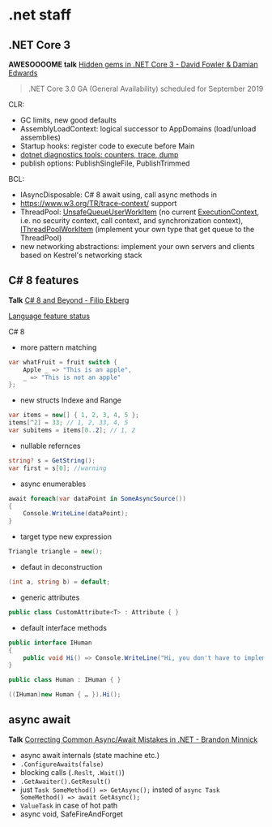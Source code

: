 # .net staff

## .NET Core 3

**AWESOOOOME talk** [Hidden gems in .NET Core 3 - David Fowler & Damian Edwards](https://www.youtube.com/watch?v=xdSSH63IZZc&list=PL03Lrmd9CiGe9QtFC8LRRqknzpKgcrWpe&index=14&t=1225s)

>.NET Core 3.0 GA (General Availability) scheduled for September 2019

CLR:
- GC limits, new good defaults
- AssemblyLoadContext: logical successor to AppDomains (load/unload assemblies)
- Startup hooks: register code to execute before Main
- [dotnet diagnostics tools: counters, trace, dump](https://devblogs.microsoft.com/dotnet/introducing-diagnostics-improvements-in-net-core-3-0/)
- publish options: PublishSingleFile, PublishTrimmed

BCL:
- IAsyncDisposable: C# 8 await using, call async methods in  
- https://www.w3.org/TR/trace-context/ support
- ThreadPool: [UnsafeQueueUserWorkItem](https://docs.microsoft.com/en-us/dotnet/api/system.threading.threadpool.unsafequeueuserworkitem?view=netcore-3.0) (no current [ExecutionContext](https://docs.microsoft.com/en-us/dotnet/api/system.threading.executioncontext?view=netframework-4.8), i.e. no security context, call context, and synchronization context), [IThreadPoolWorkItem](https://docs.microsoft.com/en-us/dotnet/api/system.threading.ithreadpoolworkitem.execute?view=netcore-3.0) (implement your own type that get queue to the ThreadPool)
- new networking abstractions: implement your own servers and clients based on Kestrel's networking stack

## C# 8 features

**Talk** [C# 8 and Beyond - Filip Ekberg](https://www.youtube.com/watch?v=aw1UQJcwDcc&list=PL03Lrmd9CiGe9QtFC8LRRqknzpKgcrWpe&index=18&t=0s)

[Language feature status](https://github.com/dotnet/roslyn/blob/master/docs/Language%20Feature%20Status.md)

C# 8
- more pattern matching
```csharp
var whatFruit = fruit switch {
    Apple _ => "This is an apple",
    _ => "This is not an apple"
};
```
- new structs Indexe and Range
```csharp
var items = new[] { 1, 2, 3, 4, 5 };
items[^2] = 33; // 1, 2, 33, 4, 5
var subitems = items[0..2]; // 1, 2
```
- nullable refernces
```csharp
string? s = GetString();
var first = s[0]; //warning
```
- async enumerables
```csharp
await foreach(var dataPoint in SomeAsyncSource())
{
	Console.WriteLine(dataPoint);
}
```
- target type new expression
```csharp
Triangle triangle = new();
```
- defaut in deconstruction
```csharp
(int a, string b) = default;
```
- generic attributes
```csharp
public class CustomAttribute<T> : Attribute { }
```
- default interface methods
```csharp
public interface IHuman
{    
    public void Hi() => Console.WriteLine("Hi, you don't have to implement me");
}

public class Human : IHuman { }

((IHuman)new Human { … }).Hi();
```

## async await

**Talk** [Correcting Common Async/Await Mistakes in .NET - Brandon Minnick](https://www.youtube.com/watch?v=J0mcYVxJEl0&list=PL03Lrmd9CiGe9QtFC8LRRqknzpKgcrWpe&index=172)

- async await internals (state machine etc.)
- ```.ConfigureAwaits(false)```
- blocking calls (`.Reslt`, `.Wait()`)
- `.GetAwaiter().GetResult()`
- just `Task SomeMethod() => GetAsync();` insted of `async Task SomeMethod() => await GetAsync();`
- `ValueTask` in case of hot path
- async void, SafeFireAndForget
